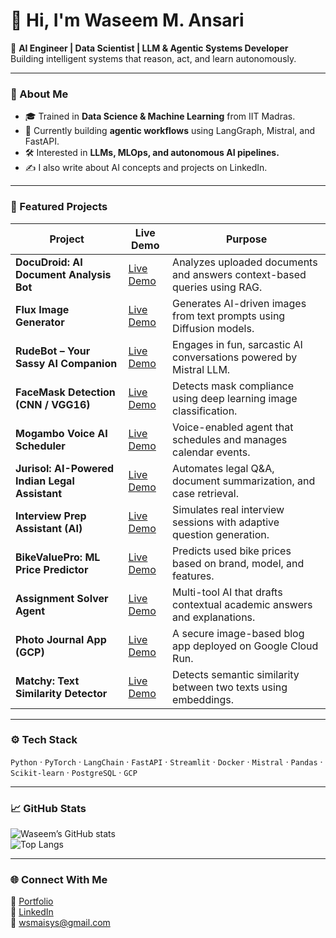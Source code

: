 # 👋 Hi, I'm Waseem M. Ansari  

🚀 **AI Engineer | Data Scientist | LLM & Agentic Systems Developer**  
Building intelligent systems that reason, act, and learn autonomously.

---

### 🧠 About Me
- 🎓 Trained in **Data Science & Machine Learning** from IIT Madras.  
- 🧩 Currently building **agentic workflows** using LangGraph, Mistral, and FastAPI.  
- 🛠️ Interested in **LLMs, MLOps, and autonomous AI pipelines.**  
- ✍️ I also write about AI concepts and projects on LinkedIn.

---

### 💼 Featured Projects
| Project | Live Demo | Purpose |
|----------|------------|----------|
| **DocuDroid: AI Document Analysis Bot** | [Live Demo](https://docudroid.lemonbay-750e7928.centralindia.azurecontainerapps.io) | Analyzes uploaded documents and answers context-based queries using RAG. |
| **Flux Image Generator** | [Live Demo](https://flux-image-generator-bdcdcphnhmbhg6et.centralindia-01.azurewebsites.net) | Generates AI-driven images from text prompts using Diffusion models. |
| **RudeBot – Your Sassy AI Companion** | [Live Demo](https://rudebot-mistral.streamlit.app) | Engages in fun, sarcastic AI conversations powered by Mistral LLM. |
| **FaceMask Detection (CNN / VGG16)** | [Live Demo](https://huggingface.co) | Detects mask compliance using deep learning image classification. |
| **Mogambo Voice AI Scheduler** | [Live Demo](https://mogambo-calendar-assistant.onrender.com) | Voice-enabled agent that schedules and manages calendar events. |
| **Jurisol: AI-Powered Indian Legal Assistant** | [Live Demo](https://jurisol-legal-assistant-rag.onrender.com) | Automates legal Q&A, document summarization, and case retrieval. |
| **Interview Prep Assistant (AI)** | [Live Demo](https://interview-prep-assistant.streamlit.app) | Simulates real interview sessions with adaptive question generation. |
| **BikeValuePro: ML Price Predictor** | [Live Demo](https://usedbike-price-predictor-mlmodel.onrender.com) | Predicts used bike prices based on brand, model, and features. |
| **Assignment Solver Agent** | [Live Demo](https://assignment-solving-agent.onrender.com) | Multi-tool AI that drafts contextual academic answers and explanations. |
| **Photo Journal App (GCP)** | [Live Demo](https://blog-app-699175796072.asia-south2.run.app) | A secure image-based blog app deployed on Google Cloud Run. |
| **Matchy: Text Similarity Detector** | [Live Demo](https://text-similarity-detector.onrender.com) | Detects semantic similarity between two texts using embeddings. |

---

### ⚙️ Tech Stack
`Python` · `PyTorch` · `LangChain` · `FastAPI` · `Streamlit` · `Docker` · `Mistral` · `Pandas` · `Scikit-learn` · `PostgreSQL` · `GCP`

---

### 📈 GitHub Stats
![Waseem’s GitHub stats](https://github-readme-stats.vercel.app/api?username=wsmaisys&show_icons=true&theme=tokyonight)  
![Top Langs](https://github-readme-stats.vercel.app/api/top-langs/?username=wsmaisys&layout=compact&theme=tokyonight)

---

### 🌐 Connect With Me
🔗 [Portfolio](https://wsmaisys.github.io/waseemmansari.github.io/)  
💼 [LinkedIn](https://www.linkedin.com/in/wsmaisys)  
📧 wsmaisys@gmail.com  

